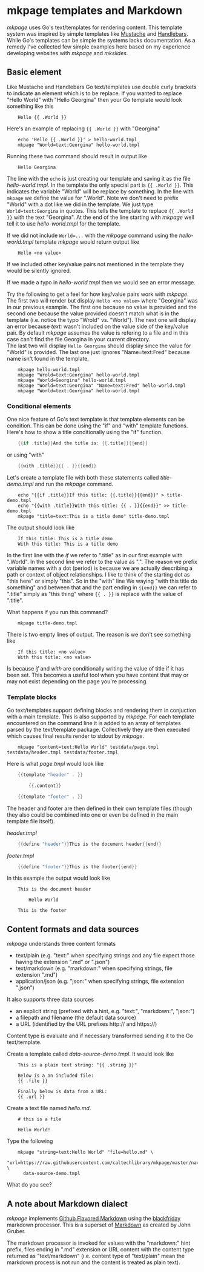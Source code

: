 
# mkpage templates and Markdown

_mkpage_ uses Go's text/templates for rendering content. This template system was inspired by
simple templates like [Mustache](https://mustache.github.io/) and [Handlebars](http://handlebarsjs.com/).
While Go's templates can be simple the systems lacks documentation.  As a remedy 
I've collected few simple examples here based on my experience developing websites 
with _mkpage_ and _mkslides_.

## Basic element

Like Mustache and Handlebars Go text/templates use double curly brackets to indicate an
element which is to be replace.  If you wanted to replace "Hello World" with "Hello Georgina" then
your Go template would look something like this

```
    Hello {{ .World }}
```

Here's an example of replacing `{{ .World }}` with "Georgina"

```shell
    echo 'Hello {{ .World }}' > hello-world.tmpl
    mkpage "World=text:Georgina" hello-world.tmpl
```

Running these two command should result in output like

```
    Hello Georgina
```

The line with the `echo` is just creating our template and saving it as the file _hello-world.tmpl_.
In the template the only special part is `{{ .World }}`. This indicates the variable "World" will
be replace by something.  In the line with `mkpage` we define the value for ".World". Note
we don't need to prefix "World" with a dot like we did in the template. We just type 
`World=text:Georgina` in quotes.  This tells the template to replace `{{ .World }}` with the text "Georgina".
At the end of the line starting with _mkpage_ well tell it to use _hello-world.tmpl_ for
the template.

If we did not include `World=...` with the _mkpage_ command using the _hello-world.tmpl_ template
_mkpage_ would return output like 

```
    Hello <no value>
```

If we included other key/value pairs not mentioned in the template they would be silently ignored. 

If we made a typo in _hello-world.tmpl_ then we would see an error message.


Try the following to get a feel for how key/value pairs work with _mkpage_. The first two will render but display
`Hello <no value>` where "Georgina" was in our previous example. The first one because no value is
provided and the second one because the value provided doesn't match what is in the template (i.e.
notice the typo "Wrold" vs. "World").  The next one will display an error because
_text:_ wasn't included on the value side of the key/value pair.  By default _mkpage_ assumes the
value is refering to a file and in this case can't find the file Georgina in your current directory.  
The last two will display `Hello Georgina` should display since the value for "World" is provided. The
last one just ignores "Name=text:Fred" because name isn't found in the template.

```shell
    mkpage hello-world.tmpl
    mkpage "Wrold=text:Georgina" hello-world.tmpl
    mkpage "World=Georgina" hello-world.tmpl
    mkpage "World=text:Georgina" "Name=text:Fred" hello-world.tmpl
    mkpage "World=text:Georgina" hello-world.tmpl
```


### Conditional elements

One nice feature of Go's text template is that template elements can be condition. This can
be done using the "if" and "with" template functions. Here's how to show a title conditionally
using the "if" function.

```go
    {{if .title}}And the title is: {{.title}}{{end}}
```

or using "with"

```go
    {{with .title}}{{ . }}{{end}}
```

Let's create a template file with both these statements called _title-demo.tmpl_ and run the 
_mkpage_ command.

```shell
    echo "{{if .title}}If this title: {{.title}}{{end}}" > title-demo.tmpl
    echo "{{with .title}}With this title: {{ . }}{{end}}" >> title-demo.tmpl 
    mkpage "title=text:This is a title demo" title-demo.tmpl
```

The output should look like

```
    If this title: This is a title demo
    With this title: This is a title demo
```

In the first line with the *if* we refer to ".title" as in our first example with ".World".
In the second line we refer to the value as ".".  The reason we prefix variable names with
a dot (period) is because we are actually describing a path or context of object relationships.
I like to think of the starting dot as "this here" or simply "this".  So in the "with" line
We waying "with this title do something" and between that and the part ending in `{{end}}`
we can refer to ".title" simply as "this thing" where `{{ . }}` is replace with the value
of ".title".

What happens if you run this command?

```shell
    mkpage title-demo.tmpl
```

There is two empty lines of output. The reason is we don't see something like

```
    If this title: <no value>
    With this title: <no value>
```

Is because *if* and *with* are conditionally writing the value of title if it has been set.
This becomes a useful tool when you have content that may or may not exist depending on the
page you're processing.


### Template blocks

Go text/templates support defining blocks and rendering them in conjuction with a main template. This is
also supported by *mkpage*. For each template encountered on the command line it is added to an array of templates
parsed by the text/template package.  Collectively they are then executed which causes final results 
render to stdout by *mkpage*.

```shell
    mkpage "content=text:Hello World" testdata/page.tmpl testdata/header.tmpl testdata/footer.tmpl
```

Here is what *page.tmpl* would look like

```go
    {{template "header" . }}

        {{.content}}

    {{template "footer" . }}
```

The header and footer are then defined in their own template files (though they also could be combined into one
or even be defined in the main template file itself).

*header.tmpl*

```go
    {{define "header"}}This is the document header{{end}}
```

*footer.tmpl*

```go
    {{define "footer"}}This is the footer{{end}}
```

In this example the output would look like

```text
    This is the document header

        Hello World

    This is the footer
```


## Content formats and data sources

*mkpage* understands three content formats

+ text/plain (e.g. "text:" when specifying strings and any file expect those having the extension ".md" or ".json")
+ text/markdown (e.g. "markdown:" when specifying strings, file extension ".md")
+ application/json (e.g. "json:" when specifying strings, file extension ".json")

It also supports three data sources

+ an explicit string (prefixed with a hint, e.g. "text:", "markdown:", "json:")
+ a filepath and filename (the default data source)
+ a URL (identified by the URL prefixes http:// and https://)

Content type is evaluate and if necessary transformed sending it to the Go text/template.

Create a template called _data-source-demo.tmpl_. It would look like

```
    This is a plain text string: "{{ .string }}"

    Below is a an included file:
    {{ .file }}
    
    Finally below is data from a URL:
    {{ .url }}
```

Create a text file named _hello.md_.

```
    # this is a file

    Hello World!
```

Type the following

```shell
    mkpage "string=text:Hello World" "file=hello.md" \
      "url=https://raw.githubusercontent.com/caltechlibrary/mkpage/master/nav.md" \
      data-source-demo.tmpl
```

What do you see?



## A note about Markdown dialect

_mkpage_ implements [Github Flavored Markdown](https://guides.github.com/features/mastering-markdown/) 
using the [blackfriday](https://github.com/russross/blackfriday) markdown processor.  This is a 
superset of [Markdown](http://daringfireball.net/projects/markdown/) as created by John Gruber.

The markdown processor is invoked for values with the "markdown:" hint prefix, files ending 
in ".md" extension or URL content with the content type returned as "text/markdown" (i.e. 
content type of "text/plain" mean the markdown process is not run and the content is 
treated as plain 
text).

